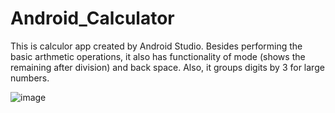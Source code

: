 # Android_Calculator
This is calculor app created by Android Studio. Besides performing the basic arthmetic operations, it also has functionality of mode (shows the remaining after division) and back space. Also, it groups digits by 3 for large numbers. 


![image](https://user-images.githubusercontent.com/50133530/117543866-70b15f00-b040-11eb-8f77-de21200b9497.png)

